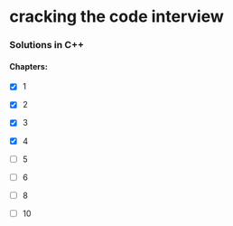 # cracking the code interview

### Solutions in C++

#### Chapters:
- [X] 1
- [X] 2
- [X] 3
- [X] 4
- [ ] 5
- [ ] 6
- [ ] 8
- [ ] 10

